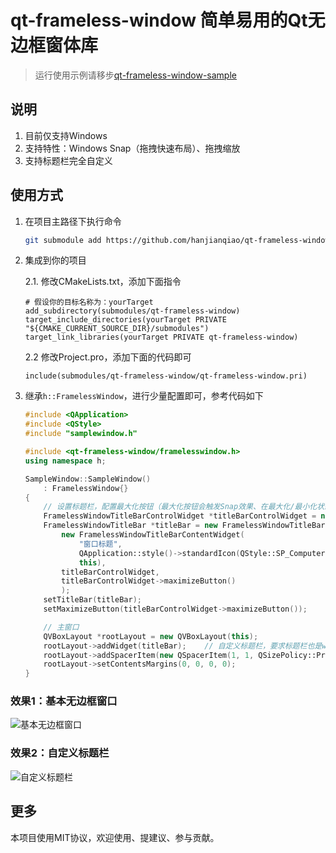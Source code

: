 # qt-frameless-window 简单易用的Qt无边框窗体库

> 运行使用示例请移步[qt-frameless-window-sample](https://github.com/hanjianqiao/qt-frameless-window-sample)

## 说明
1. 目前仅支持Windows
2. 支持特性：Windows Snap（拖拽快速布局）、拖拽缩放
3. 支持标题栏完全自定义

## 使用方式

1. 在项目主路径下执行命令
   ```bash
   git submodule add https://github.com/hanjianqiao/qt-frameless-window.git submodules/qt-frameless-window
   ```
2. 集成到你的项目
  
   2.1. 修改CMakeLists.txt，添加下面指令
   ```
   # 假设你的目标名称为：yourTarget
   add_subdirectory(submodules/qt-frameless-window)
   target_include_directories(yourTarget PRIVATE "${CMAKE_CURRENT_SOURCE_DIR}/submodules")
   target_link_libraries(yourTarget PRIVATE qt-frameless-window)
   ```
   2.2 修改Project.pro，添加下面的代码即可
   ```
   include(submodules/qt-frameless-window/qt-frameless-window.pri)
   ```

3. 继承`h::FramelessWindow`，进行少量配置即可，参考代码如下
    ```c++
    #include <QApplication>
    #include <QStyle>
    #include "samplewindow.h"

    #include <qt-frameless-window/framelesswindow.h>
    using namespace h;
    
    SampleWindow::SampleWindow()
        : FramelessWindow{}
    {
        // 设置标题栏，配置最大化按钮（最大化按钮会触发Snap效果、在最大化/最小化状态变化时会改变图标）
        FramelessWindowTitleBarControlWidget *titleBarControlWidget = new FramelessWindowTitleBarControlWidget(this);
        FramelessWindowTitleBar *titleBar = new FramelessWindowTitleBar(
            new FramelessWindowTitleBarContentWidget(
                "窗口标题",
                QApplication::style()->standardIcon(QStyle::SP_ComputerIcon),
                this),
            titleBarControlWidget,
            titleBarControlWidget->maximizeButton()
            );
        setTitleBar(titleBar);
        setMaximizeButton(titleBarControlWidget->maximizeButton());
    
        // 主窗口
        QVBoxLayout *rootLayout = new QVBoxLayout(this);
        rootLayout->addWidget(titleBar);    // 自定义标题栏，要求标题栏也是widget的一部分，所以需要添加到窗体布局合适位置
        rootLayout->addSpacerItem(new QSpacerItem(1, 1, QSizePolicy::Preferred, QSizePolicy::Expanding));
        rootLayout->setContentsMargins(0, 0, 0, 0);
    }
    ```
    
### 效果1：基本无边框窗口
![基本无边框窗口](https://github.com/hanjianqiao/qt-frameless-window/assets/7146341/bc1e261e-aaa8-40c8-b522-ad846c9969fa)
### 效果2：自定义标题栏
![自定义标题栏](https://github.com/hanjianqiao/qt-frameless-window/assets/7146341/0094c65f-206f-409e-b5b8-4b02dfff79b8)

## 更多
本项目使用MIT协议，欢迎使用、提建议、参与贡献。
